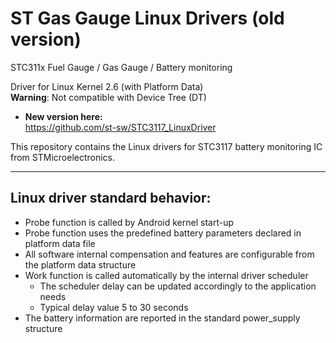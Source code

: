 # ST Gas Gauge Linux Drivers (old version)
STC311x Fuel Gauge / Gas Gauge / Battery monitoring

Driver for Linux Kernel 2.6 (with Platform Data) <br />
__Warning__: Not compatible with Device Tree (DT) <br />

* __New version here:__   <br />
https://github.com/st-sw/STC3117_LinuxDriver  <br />

This repository contains the Linux drivers for STC3117 battery monitoring IC from STMicroelectronics.


---------------------------------
Linux driver standard behavior:
---------------------------------

- Probe function is called by Android kernel start-up
- Probe function uses the predefined battery parameters declared in platform data file
- All software internal compensation and features are configurable from the platform data structure
- Work function is called automatically by the internal driver scheduler
	* The scheduler delay can be updated accordingly to the application needs
	* Typical delay value 5 to 30 seconds
- The battery information are reported in the standard power_supply structure

